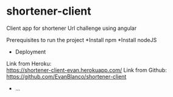 # shortener-client
Client app for shortener Url challenge using angular

Prerequisites to run the project
*Install npm
*Install nodeJS

* Deployment

 Link from Heroku:	
  https://shortener-client-evan.herokuapp.com/
 Link from Github:
  https://github.com/EvanBlanco/shortener-client

* ...

